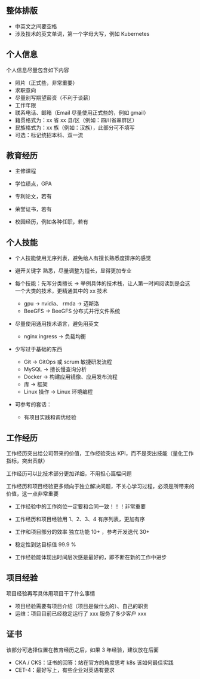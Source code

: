 ## 整体排版

- 中英文之间要空格
- 涉及技术的英文单词，第一个字母大写，例如 Kubernetes

## 个人信息

个人信息尽量包含如下内容

- 照片（正式些，非常重要）
- 求职意向
- 尽量别写期望薪资（不利于谈薪）
- 工作年限
- 联系电话、邮箱（Email 尽量使用正式些的，例如 gmail）
- 籍贯格式为：xx 省 xx 县/区（例如：四川省翠屏区）
- 民族格式为：xx 族（例如：汉族），此部分可不填写
- 可选：标记统招本科、双一流

## 教育经历

- 主修课程
- 学位绩点，GPA
- 专利论文，若有
- 荣誉证书，若有

- 校园经历，例如各种任职，若有

## 个人技能

- 个人技能使用无序列表，避免给人有擅长熟悉度排序的感觉

- 避开关键字 熟悉，尽量调整为擅长，显得更加专业
- 每个技能：先写分类擅长 -> 举例具体的技术栈，让人第一时间阅读到是会这一个大类的技术，更精通其中的 xx 技术
  - gpu -> nvidia、 rmda -> 迈斯洛
  - BeeGFS -> BeeGFS 分布式并行文件系统
- 尽量使用通用技术语言，避免用英文
  - nginx ingress -> 负载均衡
- 少写过于基础的东西
  - Git -> GitOps 或 scrum 敏捷研发流程
  - MySQL -> 擅长慢查询分析
  - Docker -> 构建应用镜像、应用发布流程
  - 库 -> 框架
  - Linux 操作 -> Linux 环境编程
- 可参考的套话：
  - 有项目实践和调优经验

## 工作经历

工作经历突出给公司带来的价值，工作经验突出 KPI，而不是突出技能（量化工作指标，突出贡献）

工作经历可以比技术部分更加详细，不用担心篇幅问题

工作经历和项目经验更多倾向于独立解决问题，不关心学习过程，必须是所带来的价值，这一点非常重要

- 工作经验中的工作岗位一定要和合同一致！！！非常重要

- 工作经历和项目经验用  1、2、3、4 有序列表，更加有序

- 工作和项目部分的效率 独立功能 10+ ，参考开发迭代 30+
- 稳定性到达目标值 99.9 %
- 工作经验能体现出时间层次感是最好的，即不断在新的工作中进步

## 项目经验

项目经验再写具体用项目干了什么事情

- 项目经验需要有项目介绍（项目是做什么的）、自己的职责
- 运维：项目目前已经稳定运行了 xxx 服务了多少客户 xxx

## 证书

该部分可选择位置在教育经历之后，如果 3 年经验，建议放在后面

- CKA / CKS：证书的回答：站在官方的角度思考 k8s 该如何最佳实践
- CET-4：最好写上，有些企业对英语有要求